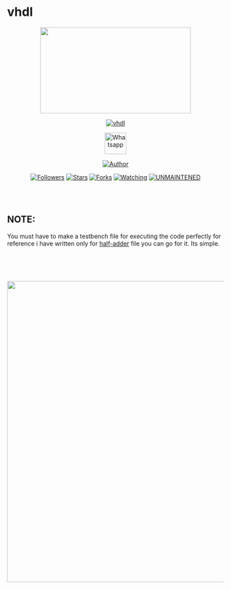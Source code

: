 # vhdl
<p align="center">
  <img src="https://raw.githubusercontent.com/hakxcore/vhdl/main/media/vhdl.png" width="350" height="200"/>
</p>
<p align="center">
<a href="#"><img title="vhdl" src="https://img.shields.io/badge/-%20vhdl-green%3FcolorA%3D%2523ff0000%26colorB%3D%2523017e40"></a>
</p>
<p align="center">
  <a href="https://wa.me/+916006511429"><img title="Whatsapp" src="https://simpleicons.org/icons/whatsapp.svg" width="50" height="50"></a>
</p>
<p align="center">
<a href="https://github.com/hakxcore"><img title="Author" src="https://img.shields.io/badge/Author-mukesh%20kumar-red.svg?style=for-the-badge&logo=github"></a>
</p>
<p align="center">
<a href="https://github.com/hakxcore/followers"><img title="Followers" src="https://img.shields.io/github/followers/hakxcore?color=blue&style=flat-square"></a>
<a href="https://github.com/hakxcore/stargazers/"><img title="Stars" src="https://img.shields.io/github/stars/hakxcore/vhdl?color=red&style=flat-square"></a>
<a href="https://github.com/hakxcore/vhdl/network/members"><img title="Forks" src="https://img.shields.io/github/forks/hakxcore/vhdl?color=red&style=flat-square"></a>
<a href="https://github.com/hakxcore/vhdl/watchers"><img title="Watching" src="https://img.shields.io/github/watchers/hakxcore/vhdl?label=Watchers&color=blue&style=flat-square"></a>
<a href="#"><img title="UNMAINTENED" src="https://img.shields.io/badge/UNMAINTENED-YES-blue.svg"></a>
</p>
<br>
<br>

## NOTE:

<p>You must have to make a testbench file for executing the code perfectly for reference i have written only for <a href="https://github.com/hakxcore/vhdl/tree/main/half-adder">half-adder</a> file you can go for it. Its simple.</p>
<br>
<br>
<br>
<p align="center">
  <a href="#"><img src="https://raw.githubusercontent.com/hakxcore/vhdl/main/media/vhdl1v.png" width="1000" height="700"/></a>
</p>

  

